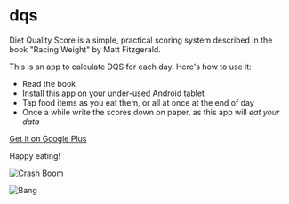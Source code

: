 dqs
===

Diet Quality Score is a simple, practical scoring system described in 
the book "Racing Weight" by Matt Fitzgerald. 

This is an app to calculate DQS for each day. Here's how to use it:

 * Read the book
 * Install this app on your under-used Android tablet
 * Tap food items as you eat them, or all at once at the end of day
 * Once a while write the scores down on paper, as this app will *eat your data*

[Get it on Google Plus](https://play.google.com/store/apps/details?id=lv.monkeyseemonkeydo.dqs)
 
Happy eating!

![Crash Boom](http://i.imgur.com/P7MwMWB.png)

![Bang](http://i.imgur.com/aug7yYv.png)


